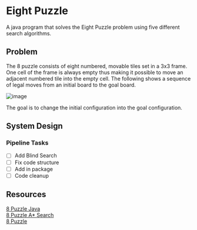 # Eight Puzzle
A java program that solves the Eight Puzzle problem using five different search algorithms.

## Problem
The 8 puzzle consists of eight numbered, movable tiles set in a 3x3 frame. One cell of the frame is always empty thus making it possible to move an adjacent numbered tile into the empty cell. The following shows a sequence of legal moves from an initial board to the goal board.

![image](https://user-images.githubusercontent.com/25243082/72701408-30e41100-3b8a-11ea-9d22-0ee4c264bf15.png)

The goal is to change the initial configuration into the goal configuration.

## System Design

### Pipeline Tasks
- [ ] Add Blind Search
- [ ] Fix code structure
- [ ] Add in package
- [ ] Code cleanup

## Resources
[8 Puzzle Java](https://www.cs.princeton.edu/courses/archive/fall15/cos226/assignments/8puzzle.html)\
[8 Puzzle A* Search](https://blog.goodaudience.com/solving-8-puzzle-using-a-algorithm-7b509c331288)\
[8 Puzzle](https://www.d.umn.edu/~jrichar4/8puz.html)
